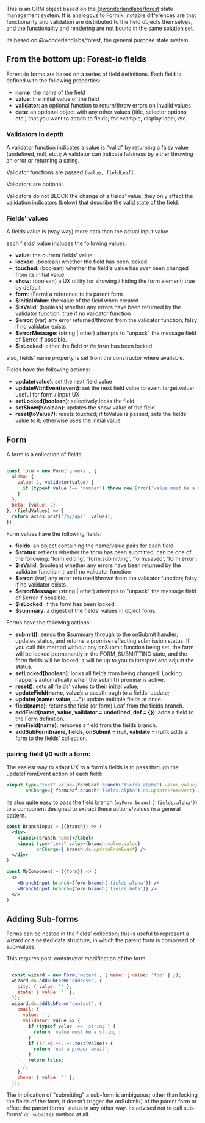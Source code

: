 This is an ORM object based on the [@wonderlandlabs/forest](https://www.npmjs.com/package/@wonderlandlabs/forest) 
state management system. It is analogous to Formik; notable
differences are that functionality and validation are distributed to the field objects themselves, and the functionality
and rendering are not bound in the same solution set.

Its based on @wonderlandlabs/forest, the general purpose state system.

## From the bottom up: Forest-io fields

Forest-io forms are based on a series of field definitions. Each field is defined with the following properties:

* **name**: the name of the field
* **value**: the initial value of the field
* **validator**: an optional function to return/throw errors on invalid values
* **data**: an optional object with any other values (title, selector options, etc.)
  that you want to attach to fields; for example, display label, etc.

### Validators in depth

A validator function indicates a value is "valid" by returning a falsy value (undefined, null, etc.); A validator can
indicate falsiness by either throwing an error or returning a string.

Validator functions are passed `(value, fieldLeaf]`.

Validators are optional.

Validators do not BLOCK the change of a fields' value; they only affect the validation indicators (below)
that describe the valid state of the field.

### Fields' values

A fields value is (way way) more data than the actual input value

each fields' value includes the following values:

* **value**: the current fields' value
* **locked**: (boolean) whether the field has been locked
* **touched**: (boolean) whether the field's value has _ever_ been changed from its initial value
* **show**: (boolean) a UX utility for showing / hiding the form element; true by default
* **form**: (Form) a reference to its parent form
* **$initialValue**: the value of the field when created
* **$isValid**: (boolean) whether any errors have been returned by the validator function; true if no validator function
* **$error**: (var) any error returned/thrown from the validator function; falsy if no validator exists.
* **$errorMessage**: (string | other) attempts to "unpack" the message field of $error if possible.
* **$isLocked**: either the field _or its form_ has been locked.

also, fields' name property is set from the constructor where available. 

Fields have the following actions:

* **update(value)**: set the next field value
* **updateWithEvent(event)**: set the next field value to event.target.value; useful for form / input UX
* **setLocked(boolean)**: selectively locks the field.
* **setShow(boolean)**: updates the show value of the field.
* **reset(toValue?)**: resets touched; if toValue is passed, sets the fields' value to it; otherwise uses the initial value

## Form

A form is a collection of fields.

```javascript

const form = new Form('greeks', {
  alpha: {
    value: 1, validator(value) {
      if (typeof value !== 'number') throw new Error('value must be a number');
    }
  },
  beta: {value: 2},
}, (fieldValues) => {
  return axios.post('/my/api', values);
});

```

Form values have the following fields: 

* **fields**: an object containing the name/value pairs for each field
* **$status**: reflects whether the form has been submitted; 
  can be one of the following:  'form:editing', 'form:submitting', 'form:saved', 'form:error';
* **$isValid**: (boolean) whether any errors have been returned by the validator function; true if no validator function
* **$error**: (var) any error returned/thrown from the validator function; falsy if no validator exists.
* **$errorMessage**: (string | other) attempts to "unpack" the message field of $error if possible.
* **$isLocked**: if the form has been locked.
* **$summary**: a digest of the fields' values in object form. 

Forms have the following actions:

* **submit()**: sends the $summary through to the onSubmit handler; updates status, and returns a promise reflecting submission status.
  If you call this method without any onSubmit function being set, the form will be locked permanantly in the FORM_SUBMITTING
  state, and the form fields will be locked; it will be up to you to interpret and adjust the status. 
* **setLocked(boolean)**: locks all fields from being changed. Locking happens automatically when the submit() promise is active. 
* **reset()**: sets all fields' values to their initial value;
* **updateField(name, value)**: a passthrough to a fields' update;
* **update({name: value,....")**: update multiple fields at once.
* **field(name)**: returns the field (or form) Leaf from the fields branch.
* **addField(name, value, validator = undefined, def = {})**: adds a field to the Form definition. 
* **remField(name)**: removes a field from the fields branch.
* **addSubForm(name, fields, onSubmit = null, validate = null)**: adds a form to the fields' collection.

### pairing field I/0 with a form: 

The easiest way to adapt UX to a form's fields is to pass through the updateFromEvent action of each field:

```jsx
<input type="text" value={formLeaf.branch('fields.alpha').value.value} 
       onChange={ formLeaf.branch('fields.alpha').do.updateFromEvent} />
```
Its also quite easy to pass the field branch (`myForm.branch('fields.alpha')`) to a component designed to extract
these actions/values in a general pattern. 

```jsx
const BranchInput = ({branch}) => (
  <div> 
    <label>{branch.name}</label>
    <input type="text" value={branch.value.value}
           onChange={ branch.do.updateFromEvent} />
  </div>
)

const MyComponent = ({form}) => (
  <>
    <BranchInput branch={form.branch('fields.alpha')} />
    <BranchInput branch={form.branch('fields.beta')} />
  </>
)

```

## Adding Sub-forms 

Forms can be nested in the fields' collection; this is useful to represent a wizard or a nested data structure,
in which the parent form is composed of sub-values. 

This requires post-constructor modification of the form. 

```javascript

  const wizard = new Form('wizard', { name: { value: 'foo' } });
  wizard.do.addSubForm('address', {
    city: { value: '' },
    state: { value: '' },
  });
  wizard.do.addSubForm('contact', {
    email: {
      value: '',
      validator: value => {
        if (typeof value !== 'string') {
          return 'value must be a string';
        }
        if (!/.+@.+\..+/.test(value)) {
          return 'not a proper email';
        }
        return false;
      },
    },
    phone: { value: '' },
  });

```

The implication of "submitting" a sub-form is ambiguous; other than locking the fields of the form, it doesn't trigger 
the onSubmit() of the parent form or affect the parent forms' status in any other way. Its advised not to call 
sub-forms' `do.submit()` method at all. 